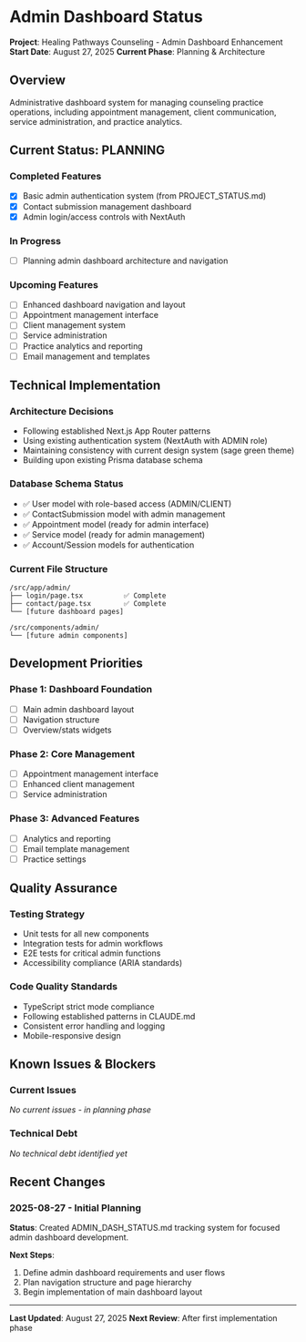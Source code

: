 # Admin Dashboard Status

**Project**: Healing Pathways Counseling - Admin Dashboard Enhancement
**Start Date**: August 27, 2025
**Current Phase**: Planning & Architecture

## Overview

Administrative dashboard system for managing counseling practice operations, including appointment management, client communication, service administration, and practice analytics.

## Current Status: PLANNING

### Completed Features
- [x] Basic admin authentication system (from PROJECT_STATUS.md)
- [x] Contact submission management dashboard
- [x] Admin login/access controls with NextAuth

### In Progress
- [ ] Planning admin dashboard architecture and navigation

### Upcoming Features
- [ ] Enhanced dashboard navigation and layout
- [ ] Appointment management interface
- [ ] Client management system
- [ ] Service administration
- [ ] Practice analytics and reporting
- [ ] Email management and templates

## Technical Implementation

### Architecture Decisions
- Following established Next.js App Router patterns
- Using existing authentication system (NextAuth with ADMIN role)
- Maintaining consistency with current design system (sage green theme)
- Building upon existing Prisma database schema

### Database Schema Status
- ✅ User model with role-based access (ADMIN/CLIENT)
- ✅ ContactSubmission model with admin management
- ✅ Appointment model (ready for admin interface)
- ✅ Service model (ready for admin management)
- ✅ Account/Session models for authentication

### Current File Structure
```
/src/app/admin/
├── login/page.tsx          ✅ Complete
├── contact/page.tsx        ✅ Complete  
└── [future dashboard pages]

/src/components/admin/
└── [future admin components]
```

## Development Priorities

### Phase 1: Dashboard Foundation
- [ ] Main admin dashboard layout
- [ ] Navigation structure
- [ ] Overview/stats widgets

### Phase 2: Core Management
- [ ] Appointment management interface
- [ ] Enhanced client management
- [ ] Service administration

### Phase 3: Advanced Features  
- [ ] Analytics and reporting
- [ ] Email template management
- [ ] Practice settings

## Quality Assurance

### Testing Strategy
- Unit tests for all new components
- Integration tests for admin workflows
- E2E tests for critical admin functions
- Accessibility compliance (ARIA standards)

### Code Quality Standards
- TypeScript strict mode compliance
- Following established patterns in CLAUDE.md
- Consistent error handling and logging
- Mobile-responsive design

## Known Issues & Blockers

### Current Issues
_No current issues - in planning phase_

### Technical Debt
_No technical debt identified yet_

## Recent Changes

### 2025-08-27 - Initial Planning
**Status**: Created ADMIN_DASH_STATUS.md tracking system for focused admin dashboard development.

**Next Steps**: 
1. Define admin dashboard requirements and user flows
2. Plan navigation structure and page hierarchy  
3. Begin implementation of main dashboard layout

---
**Last Updated**: August 27, 2025
**Next Review**: After first implementation phase